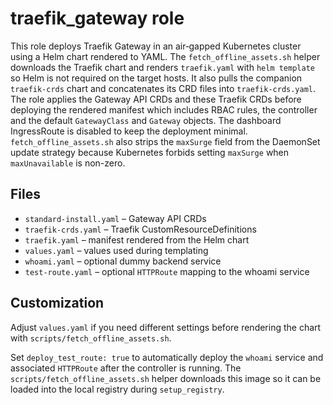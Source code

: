 # traefik_gateway role

This role deploys Traefik Gateway in an air‑gapped Kubernetes cluster using a Helm chart rendered to YAML.
The `fetch_offline_assets.sh` helper downloads the Traefik chart and renders `traefik.yaml` with `helm template` so Helm is not required on the target hosts. It also pulls the companion `traefik-crds` chart and concatenates its CRD files into `traefik-crds.yaml`.
The role applies the Gateway API CRDs and these Traefik CRDs before deploying the rendered manifest which includes RBAC rules, the controller and the default `GatewayClass` and `Gateway` objects. The dashboard IngressRoute is disabled to keep the deployment minimal.
`fetch_offline_assets.sh` also strips the `maxSurge` field from the DaemonSet update strategy because Kubernetes forbids setting `maxSurge` when `maxUnavailable` is non-zero.

## Files
- `standard-install.yaml` – Gateway API CRDs
- `traefik-crds.yaml` – Traefik CustomResourceDefinitions
- `traefik.yaml` – manifest rendered from the Helm chart
- `values.yaml` – values used during templating
- `whoami.yaml` – optional dummy backend service
- `test-route.yaml` – optional `HTTPRoute` mapping to the whoami service

## Customization
Adjust `values.yaml` if you need different settings before rendering the chart with `scripts/fetch_offline_assets.sh`.

Set `deploy_test_route: true` to automatically deploy the `whoami` service and
associated `HTTPRoute` after the controller is running. The
`scripts/fetch_offline_assets.sh` helper downloads this image so it can be
loaded into the local registry during `setup_registry`.
